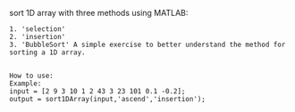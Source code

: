 sort 1D array with three methods using MATLAB:

    1. 'selection'
    2. 'insertion'
    3. 'BubbleSort' A simple exercise to better understand the method for sorting a 1D array.
    
    
    How to use:
    Example:
    input = [2 9 3 10 1 2 43 3 23 101 0.1 -0.2];
    output = sort1DArray(input,'ascend','insertion');


